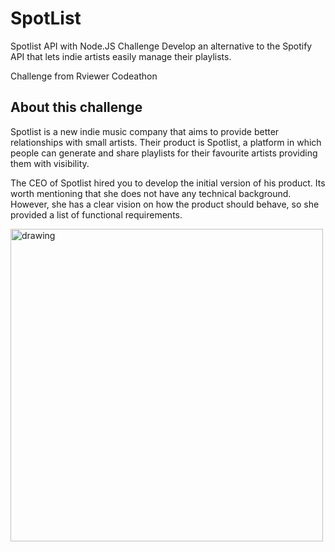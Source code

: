 # SpotList
Spotlist API with Node.JS Challenge
Develop an alternative to the Spotify API that lets indie artists easily manage their playlists.

Challenge from Rviewer Codeathon

## About this challenge

Spotlist is a new indie music company that aims to provide better relationships with small artists. Their product is Spotlist, a platform in which people can generate and share playlists for their favourite artists providing them with visibility.

The CEO of Spotlist hired you to develop the initial version of his product. Its worth mentioning that she does not have any technical background. However, she has a clear vision on how the product should behave, so she provided a list of functional requirements.

<img src="https://go.rviewer.io/wp-content/uploads/2021/06/playlist.png" alt="drawing" width="500"/>
